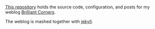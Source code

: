 [This repository](http://github.com/billturner/brilliantcorners.org) holds the source code, configuration, and posts for my weblog [Brilliant Corners](http://brilliantcorners.org/).

The weblog is mashed together with [jekyll](http://github.com/mojombo/jekyll).

